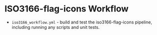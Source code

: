 # ISO3166-flag-icons Workflow

* `iso3166_workflow.yml` - build and test the iso3166-flag-icons pipeline, including running any scripts and unit tests.